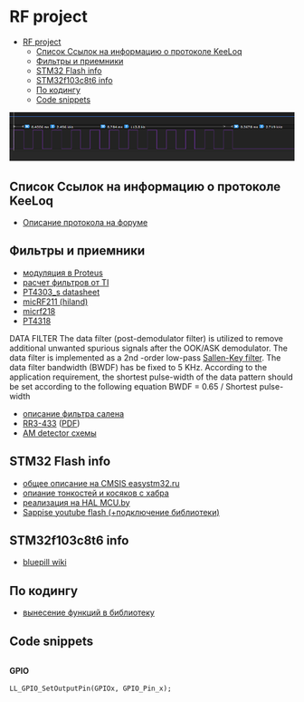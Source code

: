 ﻿# RF project

- [RF project](#rf-project)
    - [Список Ссылок на информацию о протоколе KeeLoq](#%D1%81%D0%BF%D0%B8%D1%81%D0%BE%D0%BA-%D1%81%D1%81%D1%8B%D0%BB%D0%BE%D0%BA-%D0%BD%D0%B0-%D0%B8%D0%BD%D1%84%D0%BE%D1%80%D0%BC%D0%B0%D1%86%D0%B8%D1%8E-%D0%BE-%D0%BF%D1%80%D0%BE%D1%82%D0%BE%D0%BA%D0%BE%D0%BB%D0%B5-keeloq)
    - [Фильтры и приемники](#%D1%84%D0%B8%D0%BB%D1%8C%D1%82%D1%80%D1%8B-%D0%B8-%D0%BF%D1%80%D0%B8%D0%B5%D0%BC%D0%BD%D0%B8%D0%BA%D0%B8)
    - [STM32 Flash info](#stm32-flash-info)
    - [STM32f103c8t6 info](#stm32f103c8t6-info)
    - [По кодингу](#%D0%BF%D0%BE-%D0%BA%D0%BE%D0%B4%D0%B8%D0%BD%D0%B3%D1%83)
    - [Code snippets](#code-snippets)


[![N|logic](image/3.png)](http://gimran.ru)





## Список Ссылок на информацию о протоколе KeeLoq

- [Описание протокола на форуме](http://phreakerclub.com/forum/showthread.php?t=1094)


## Фильтры и приемники

- [модуляция в Proteus](https://utmiit-201.jimdo.com/модуляция/)
- [расчет фильтров от TI](http://www.ti.com/design-tools/signal-chain-design/webench-filters.html)
- [PT4303_s datasheet](http://www.princeton.com.tw/Portals/0/Product/PT4303_s.pdf)
- [micRF211 (hiland)](http://ww1.microchip.com/downloads/en/DeviceDoc/micrf211.pdf)
- [micrf218](https://www.mouser.com/ds/2/268/micrf218-778819.pdf)
- [PT4318](http://www.princeton.com.tw/Portals/0/Product/PT4318.pdf)

DATA FILTER
The data filter (post-demodulator filter) is utilized to remove additional unwanted spurious signals after the OOK/ASK
demodulator. The data filter is implemented as a 2nd
-order low-pass [Sallen-Key filter](https://www.youtube.com/watch?v=SRF--d9w3X8). The data filter bandwidth (BWDF)
has be fixed to 5 KHz. According to the application requirement, the shortest pulse-width of the data pattern should be
set according to the following equation
BWDF = 0.65 / Shortest pulse-width

- [описание фильтра салена](http://www.hsinbao.com.tw/administratorHB/rfproduct_data/pdfs/PT4306(433MHz).pdf)
- [RR3-433](https://spb.terraelectronica.ru/product/163566) ([PDF](https://spb.terraelectronica.ru/pdf/show?pdf_file=%252Fds%252Fpdf%252FR%252FRR3_8.pdf))
- [AM detector схемы](https://www.edn.com/design/analog/4442773/AM-detector-more-sensitive-than-simple-diode)

## STM32 Flash info
- [общее описание на CMSIS easystm32.ru](http://easystm32.ru/for-beginners/38-flash-stm32)
- [опиание тонкостей и косяков с хабра](https://habr.com/post/213771/comments/)
- [реализация на HAL MCU.by](http://www.mcu.by/%D1%81%D1%82%D0%B0%D1%80%D1%82-arm-%D1%8D%D1%82%D0%B0-%D1%83%D0%B6%D0%BD%D0%B0%D1%81%D0%BD%D0%B0%D1%8F-flah-%D0%BE%D1%82-stm32-hal/)
- [Sappise youtube flash (+подключение библиотеки)](https://www.youtube.com/watch?v=R5KMEz4g9EU)

## STM32f103c8t6 info

- [bluepill wiki](https://wiki.stm32duino.com/index.php?title=Blue_Pill)

## По кодингу

- [вынесение функций в библиотеку](http://www.keil.com/forum/655/declaring-structure-as-extern/)




## Code snippets


```

```



**GPIO**
```
LL_GPIO_SetOutputPin(GPIOx, GPIO_Pin_x);
```
